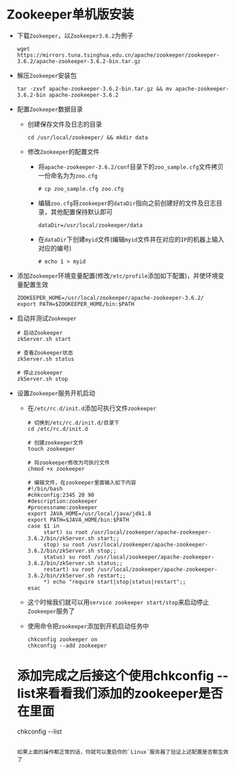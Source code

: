 # Zookeeper单机版安装

- 下载`Zookeeper`，以`Zookeeper3.6.2`为例子

    ```shell
    wget https://mirrors.tuna.tsinghua.edu.cn/apache/zookeeper/zookeeper-3.6.2/apache-zookeeper-3.6.2-bin.tar.gz
    ```

- 解压`Zookeeper`安装包

  ```shell
  tar -zxvf apache-zookeeper-3.6.2-bin.tar.gz && mv apache-zookeeper-3.6.2-bin apache-zookeeper-3.6.2
  ```

- 配置`Zookeeper`数据目录

  - 创建保存文件及日志的目录

    ```shell
    cd /usr/local/zookeeper/ && mkdir data
    ```
    
  - 修改`Zookeeper`的配置文件

    - 将`apache-zookeeper-3.6.2/conf`目录下的`zoo_sample.cfg`文件拷贝一份命名为为`zoo.cfg`

      ```shell
      # cp zoo_sample.cfg zoo.cfg
      ```

    - 编辑`zoo.cfg`将`zookeeper`的`dataDir`指向之前创建好的文件及日志目录，其他配置保持默认即可

      ```properties
      dataDir=/usr/local/zookeeper/data
      ```
    
    - 在`dataDir`下创建`myid`文件(编辑`myid`文件并在对应的`IP`的机器上输入对应的编号)
    
      ```shell
      # echo 1 > myid
      ```

- 添加`Zookeeper`环境变量配置(修改`/etc/profile`添加如下配置)，并使环境变量配置生效

  ```shell
  ZOOKEEPER_HOME=/usr/local/zookeeper/apache-zookeeper-3.6.2/
  export PATH=$ZOOKEEPER_HOME/bin:$PATH
  ```

- 启动并测试`Zookeeper`

  ```shell
  # 启动Zookeeper
  zkServer.sh start
   
  # 查看Zookeeper状态
  zkServer.sh status
   
  # 停止zookeeper
  zkServer.sh stop
  ```
  
- 设置`Zookeeper`服务开机启动

  - 在`/etc/rc.d/init.d`添加可执行文件`zookeeper`

    ```shell
    # 切换到/etc/rc.d/init.d/目录下
    cd /etc/rc.d/init.d
    
    # 创建zookeeper文件
    touch zookeeper
    
    # 将zookeeper修改为可执行文件
    chmod +x zookeeper
    
    # 编辑文件，在zookeeper里面输入如下内容
    #!/bin/bash
    #chkconfig:2345 20 90
    #description:zookeeper
    #processname:zookeeper
    export JAVA_HOME=/usr/local/java/jdk1.8
    export PATH=$JAVA_HOME/bin:$PATH
    case $1 in
         start) su root /usr/local/zookeeper/apache-zookeeper-3.6.2/bin/zkServer.sh start;;
         stop) su root /usr/local/zookeeper/apache-zookeeper-3.6.2/bin/zkServer.sh stop;;
         status) su root /usr/local/zookeeper/apache-zookeeper-3.6.2/bin/zkServer.sh status;;
         restart) su root /usr/local/zookeeper/apache-zookeeper-3.6.2/bin/zkServer.sh restart;;
         *) echo "require start|stop|status|restart";;
    esac
    ```

  - 这个时候我们就可以用`service zookeeper start/stop`来启动停止`Zookeeper`服务了

  - 使用命令把`zookeeper`添加到开机启动任务中

    ```shell
    chkconfig zookeeper on
    chkconfig --add zookeeper
    
  # 添加完成之后接这个使用chkconfig --list来看看我们添加的zookeeper是否在里面
    chkconfig --list
    ```
  
    如果上面的操作都正常的话，你就可以重启你的`Linux`服务器了验证上述配置是否都生效了
